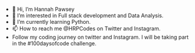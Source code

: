 - 👋 Hi, I’m Hannah Pawsey
- 👀 I’m interested in Full stack development and Data Analysis.
- 🌱 I’m currently learning Python. 
- 📫 How to reach me @HRPCodes on Twitter and Instagram.
- Follow my coding journey on twitter and Instagram. I will be taking part in the #100daysofcode challenge.

<!---
HRPCodes/HRPCodes is a ✨ special ✨ repository because its `README.md` (this file) appears on your GitHub profile.
You can click the Preview link to take a look at your changes.
--->

